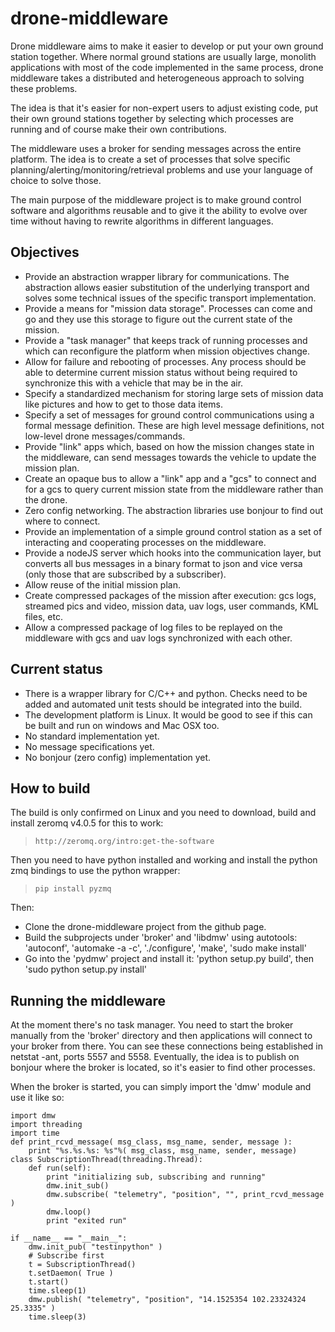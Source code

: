 # drone-middleware
Drone middleware aims to make it easier to develop or put your own ground station together.
Where normal ground stations are usually large, monolith applications with most of the code implemented
in the same process, drone middleware takes a distributed and heterogeneous approach to solving these problems.

The idea is that it's easier for non-expert users to adjust existing code, put their own ground stations together
by selecting which processes are running and of course make their own contributions.

The middleware uses a broker for sending messages across the entire platform. The idea is to create a set of processes
that solve specific planning/alerting/monitoring/retrieval problems and use your language of choice to solve those.

The main purpose of the middleware project is to make ground control software and algorithms reusable and to give it 
the ability to evolve over time without having to rewrite algorithms in different languages. 

## Objectives

* Provide an abstraction wrapper library for communications. The abstraction allows easier substitution of the underlying transport and solves some technical issues of the specific transport implementation.
* Provide a means for "mission data storage". Processes can come and go and they use this storage to figure out the current state of the mission.
* Provide a "task manager" that keeps track of running processes and which can reconfigure the platform when mission objectives change.
* Allow for failure and rebooting of processes. Any process should be able to determine current mission status without being required to synchronize this with a vehicle that may be in the air.
* Specify a standardized mechanism for storing large sets of mission data like pictures and how to get to those data items.
* Specify a set of messages for ground control communications using a formal message definition. These are high level message definitions, not low-level drone messages/commands.
* Provide "link" apps which, based on how the mission changes state in the middleware, can send messages towards the vehicle to update the mission plan.
* Create an opaque bus to allow a "link" app and a "gcs" to connect and for a gcs to query current mission state from the middleware rather than the drone.
* Zero config networking. The abstraction libraries use bonjour to find out where to connect.
* Provide an implementation of a simple ground control station as a set of interacting and cooperating processes on the middleware.
* Provide a nodeJS server which hooks into the communication layer, but converts all bus messages in a binary format to json and vice versa (only those that are subscribed by a subscriber).
* Allow reuse of the initial mission plan.
* Create compressed packages of the mission after execution: gcs logs, streamed pics and video, mission data, uav logs, user commands, KML files, etc.
* Allow a compressed package of log files to be replayed on the middleware with gcs and uav logs synchronized with each other.

## Current status

* There is a wrapper library for C/C++ and python. Checks need to be added and automated unit tests should be integrated into the build.
* The development platform is Linux. It would be good to see if this can be built and run on windows and Mac OSX too.
* No standard implementation yet.
* No message specifications yet.
* No bonjour (zero config) implementation yet.

## How to build

The build is only confirmed on Linux and you need to download, build and install zeromq v4.0.5 for this to work:

> `http://zeromq.org/intro:get-the-software`

Then you need to have python installed and working and install the python zmq bindings to use the python wrapper:

> `pip install pyzmq`

Then:

* Clone the drone-middleware project from the github page.
* Build the subprojects under 'broker' and 'libdmw' using autotools: 'autoconf', 'automake -a -c', './configure', 'make', 'sudo make install'
* Go into the 'pydmw' project and install it: 'python setup.py build', then 'sudo python setup.py install'

## Running the middleware

At the moment there's no task manager. You need to start the broker manually from the 'broker' directory and then applications
will connect to your broker from there. You can see these connections being established in netstat -ant, ports 5557 and 5558.
Eventually, the idea is to publish on bonjour where the broker is located, so it's easier to find other processes.

When the broker is started, you can simply import the 'dmw' module and use it like so:

    import dmw
    import threading
    import time
    def print_rcvd_message( msg_class, msg_name, sender, message ):
        print "%s.%s.%s: %s"%( msg_class, msg_name, sender, message)
    class SubscriptionThread(threading.Thread):
        def run(self):
            print "initializing sub, subscribing and running"
            dmw.init_sub()
            dmw.subscribe( "telemetry", "position", "", print_rcvd_message ) 
            dmw.loop()
            print "exited run"

    if __name__ == "__main__":
        dmw.init_pub( "testinpython" )
        # Subscribe first
        t = SubscriptionThread()
        t.setDaemon( True )
        t.start()
        time.sleep(1)
        dmw.publish( "telemetry", "position", "14.1525354 102.23324324 25.3335" )
        time.sleep(3)


